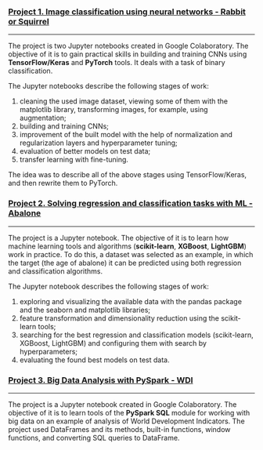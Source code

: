 ### [Project 1. Image classification using neural networks - Rabbit or Squirrel](https://github.com/data42lana/learning_dl_tools)
---
The project is two Jupyter notebooks created in Google Colaboratory. The objective of it is to gain practical skills in building and training CNNs using **TensorFlow/Keras** and **PyTorch** tools. It deals with a task of binary classification.

The Jupyter notebooks describe the following stages of work: 
1. сleaning the used image dataset, viewing some of them with the matplotlib library, transforming images, for example, using augmentation;
2. building and training CNNs;
3. improvement of the built model with the help of normalization and regularization layers and hyperparameter tuning;
4. evaluation of better models on test data;
5. transfer learning with fine-tuning.

The idea was to describe all of the above stages using TensorFlow/Keras, and then rewrite them to PyTorch. 
    
### [Project 2. Solving regression and classification tasks with ML - Abalone](https://github.com/data42lana/learning_ml_tools)
---
The project is a Jupyter notebook. The objective of it is to learn how machine learning tools and algorithms (**scikit-learn**, **XGBoost**, **LightGBM**) work in practice. To do this, a dataset was selected as an example, in which the target (the age of abalone) it can be predicted using both regression and classification algorithms. 

The Jupyter notebook describes the following stages of work: 
1. exploring and visualizing  the available data with the pandas package and the seaborn and matplotlib libraries;
2. feature transformation and dimensionality reduction using the scikit-learn tools;
3. searching for the best regression and classification models (scikit-learn, XGBoost, LightGBM) and configuring them with search by hyperparameters;
4. evaluating the found best models on test data.
 
### [Project 3. Big Data Analysis with PySpark - WDI](https://github.com/data42lana/learning_big_data)
---
The project is a Jupyter notebook created in Google Colaboratory. The objective of it is to learn tools of the **PySpark SQL** module for working with big data on an example of analysis of World Development Indicators. The project used DataFrames and its methods, built-in functions, window functions, and converting SQL queries to DataFrame. 
